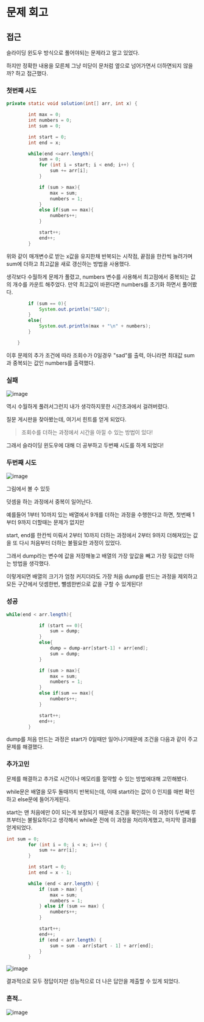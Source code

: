 # 문제 회고

## 접근
슬라이딩 윈도우 방식으로 풀어야되는 문제라고 알고 있었다.

하지만 정확한 내용을 모른체 그냥 미닫이 문처럼 옆으로 넘어가면서 더하면되지 않을까? 하고 접근했다.

### 첫번째 시도
```java
private static void solution(int[] arr, int x) {

        int max = 0;
        int numbers = 0;
        int sum = 0;

        int start = 0;
        int end = x;

        while(end <=arr.length){
            sum = 0;
            for (int i = start; i < end; i++) {
                sum += arr[i];
            }

            if (sum > max){
                max = sum;
                numbers = 1;
            }
            else if(sum == max){
                numbers++;
            }

            start++;
            end++;
        }

```
위와 같이 매개변수로 받는 x값을 유지한채 반복되는 시작점, 끝점을 한칸씩 늘려가며 sum에 더하고 최고값을 새로 갱신하는 방법을 사용했다.

생각보다 수월하게 문제가 풀렸고, numbers 변수를 사용해서 최고점에서 중복되는 값의 개수를 카운트 해주었다. 만약 최고값이 바뀐다면 numbers를 초기화 하면서 풀어봤다.

```java
        if (sum == 0){
            System.out.println("SAD");
        }
        else{
            System.out.println(max + "\n" + numbers);
        }

    }
```
이후 문제의 추가 조건에 따라 조회수가 0일경우 "sad"를 출력, 아니라면 최대값 sum과 중복되는 값인 numbers를 출력했다. 

### 실패
![image](https://github.com/user-attachments/assets/b7dc171c-5310-47b8-bcc8-fb713643730b)

역시 수월하게 풀려서그런지 내가 생각하지못한 시간초과에서 걸려버렸다.

질문 게시판을 찾아봤는데, 여기서 힌트를 얻게 되었다.

> 조회수를 더하는 과정에서 시간을 아낄 수 있는 방법이 있다!

그래서 슬라이딩 윈도우에 대해 더 공부하고 두번째 시도를 하게 되었다!

### 두번째 시도

![image](https://github.com/user-attachments/assets/2d7f279b-6056-480e-9d2f-ed89d4d8e298)


그림에서 볼 수 있듯

덧셈을 하는 과정에서 중복이 일어난다.

예를들어 1부터 10까지 있는 배열에서 9개를 더하는 과정을 수행한다고 하면, 첫번째 1부터 9까지 더할때는 문제가 없지만

start, end를 한칸씩 미뤄서 2부터 10까지 더하는 과정에서 2부터 9까지 더해져있는 값을 또 다시 처음부터 더하는 불필요한 과정이 있었다.

그래서 dump라는 변수에 값을 저장해놓고 배열의 가장 앞값을 빼고 가장 뒷값만 더하는 방법을 생각했다.

이렇게되면 배열의 크기가 엄청 커지더라도 가장 처음 dump를 만드는 과정을 제외하고 모든 구간에서 덧셈한번, 뺄셈한번으로 값을 구할 수 있게된다!

### 성공
```java
while(end < arr.length){

            if (start == 0){
                sum = dump;
            }
            else{
                dump = dump-arr[start-1] + arr[end];
                sum = dump;
            }

            if (sum > max){
                max = sum;
                numbers = 1;
            }
            else if(sum == max){
                numbers++;
            }

            start++;
            end++;
        }
```

dump를 처음 만드는 과정은 start가 0일때만 일어나기때문에 조건을 다음과 같이 주고 문제를 해결했다.

### 추가고민
문제를 해결하고 추가로 시간이나 메모리를 절약할 수 있는 방법에대해 고민해봤다.

while문은 배열을 모두 돌때까지 반복되는데, 이때 start라는 값이 0 인지를 매번 확인하고 else문에 들어가게된다.

start는 맨 처음에만 0이 되는게 보장되기 때문에 조건을 확인하는 이 과정이 두번째 루프부터는 불필요하다고 생각해서 while문 전에 이 과정을 처리하게했고, 마지막 결과를 얻게되었다.

```java
int sum = 0;
        for (int i = 0; i < x; i++) {
            sum += arr[i];
        }

        int start = 0;
        int end = x - 1;

        while (end < arr.length) {
            if (sum > max) {
                max = sum;
                numbers = 1;
            } else if (sum == max) {
                numbers++;
            }

            start++;
            end++;
            if (end < arr.length) {
                sum = sum - arr[start - 1] + arr[end];
            }
        }
```

![image](https://github.com/user-attachments/assets/48b48a0f-f03d-4a2b-b40b-752850702ae2)

결과적으로 모두 정답이지만 성능적으로 더 나은 답안을 제출할 수 있게 되었다.



### 흔적..
![image](https://github.com/user-attachments/assets/87fe5c86-06ab-4ffc-b3c6-9a6d5fe6107d)
